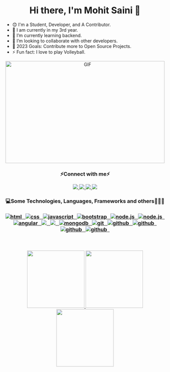 # <h1 align="center">Hi there, I'm Mohit Saini 👋</h1>

- 😊 I'm a Student, Developer, and A Contributor.
- 🏫 I am currently in my 3rd year.
- 🌱 I’m currently learning backend.
- 👯 I’m looking to collaborate with other developers.
- 🥅 2023 Goals: Contribute more to Open Source Projects.
- ⚡ Fun fact: I love to play Volleyball.

<p align="center">
 <img align="centre" alt="GIF" src="https://github.com/abhisheknaiidu/abhisheknaiidu/blob/master/code.gif?raw=true" width="500" height="320" />
</p>


<h3 align="center">⚡Connect with me⚡</h3>

<p align="center">
   <a href="https://www.linkedin.com/in/msaini0r/">
		<img src="https://img.shields.io/badge/Linkedin-2088FF?&style=for-the-badge&logo=linkedin&logoColor=white" />
	</a>
  	<a href="https://twitter.com/msaini0r">
		<img src="https://img.shields.io/badge/Twitter-0d597f?style=for-the-badge&logo=twitter&logoColor=white" />
	</a>
<!-- 	<a href="https://open.spotify.com/playlist/0hm6fhnsFwXCPbr74Ie2DO?si=8300a6d916f94e02">
		<img src="https://img.shields.io/badge/Spotify-239120?&style=for-the-badge&logo=spotify&logoColor=white" />
	</a> -->
	<a href="https://msaini0r.hashnode.dev/">
		<img src="https://img.shields.io/badge/Hashnode-239120?style=for-the-badge&logo=hashnode&logoColor=white" />
	</a>
	<a href="https://leetcode.com/msaini1r/">
		<img src="https://img.shields.io/badge/-LeetCode-E34F26?style=for-the-badge&logo=LeetCode&logoColor=black" />
	</a>
</p>

<h3 align="center">💻Some Technologies, Languages, Frameworks and others🧑🏻‍💻<h3/>
  
<p align="center">
	<a href="https://html.com/">
	   <img src="https://img.shields.io/badge/HTML-239120?style=for-the-badge&logo=html5&logoColor=white" alt="html" />&nbsp;&nbsp;
	</a>
	<a href="https://www.w3.org/TR/css-2020/">
	   <img src="https://img.shields.io/badge/CSS3-1572B6?style=for-the-badge&logo=css3&logoColor=white" alt="css" />&nbsp;&nbsp;
	</a>
	<a href="https://www.javascript.com/">
	   <img src="https://img.shields.io/badge/JavaScript-323330?style=for-the-badge&logo=javascript&logoColor=F7DF1E" alt="javascript" />&nbsp;&nbsp;
	</a>
	<a href="https://getbootstrap.com/">
	   <img src="https://img.shields.io/badge/Bootstrap-563D7C?style=for-the-badge&logo=bootstrap&logoColor=white" alt="bootstrap" />&nbsp;&nbsp;
	</a>
	<a href="https://nodejs.org/en/">
	   <img src="https://img.shields.io/badge/Node.js-239120?style=for-the-badge&logo=node.js&logoColor=white" alt="node.js" />&nbsp;&nbsp;
	</a>
	<a href="https://reactjs.org/">
	   <img src="https://img.shields.io/badge/React-092E20?style=for-the-badge&logo=react&logoColor=61DAFB" alt="node.js" />&nbsp;&nbsp;
	</a>
	<a href="https://angular.io/">
	   <img src="https://img.shields.io/badge/Angular-DD0031?style=for-the-badge&logo=angular&logoColor=white" alt="angular" />&nbsp;&nbsp;
	</a>
	<a href="https://www.java.com/en/">
	   <img src="https://img.shields.io/badge/Java-ED8B00?style=for-the-badge&logo=java&logoColor=white" />&nbsp;&nbsp;
	</a>
	<a href="https://www.python.org/">
	   <img src="https://img.shields.io/badge/Python-3776AB?style=for-the-badge&logo=python&logoColor=white" />&nbsp;&nbsp;
	</a>
	<a href="https://www.mongodb.com/">
	   <img src="https://img.shields.io/badge/MongoDB-239120?style=for-the-badge&logo=mongodb&logoColor=white" alt="mongodb" />&nbsp;&nbsp;
	</a>
	<a href="https://git-scm.com/">
	   <img src="https://img.shields.io/badge/git-F05032?style=for-the-badge&logo=git&logoColor=white" alt="git" />&nbsp;&nbsp;
	</a>
    <a href="https://github.com/">
    <img src="https://img.shields.io/badge/GitHub-100000?style=for-the-badge&logo=github&logoColor=white" alt="github" />&nbsp;&nbsp;
	</a>
	<a href="https://ubuntu.com/">
    <img src="https://img.shields.io/badge/Ubuntu-E95420?style=for-the-badge&logo=ubuntu&logoColor=white" alt="github" />&nbsp;&nbsp;
	</a>
	<a href="https://www.linux.org/">
    <img src="https://img.shields.io/badge/Linux-FCC624?style=for-the-badge&logo=linux&logoColor=black" alt="github" />&nbsp;&nbsp;
	</a>
	<a href="https://www.docker.com/">
    <img src="https://img.shields.io/badge/docker-%230db7ed.svg?style=for-the-badge&logo=docker&logoColor=white" alt="github" />&nbsp;&nbsp;
	</a>

<br />
<br />

<br>
<p align="center">
<a href="https://github.com/msaini0r">
  <img height="180em" src="https://github-readme-stats-eight-theta.vercel.app/api?username=msaini0r&show_icons=true&theme=tokyonight&include_all_commits=true&count_private=true)"/>
  <img height="180em" src="https://github-readme-stats-eight-theta.vercel.app/api/top-langs/?username=msaini0r&layout=compact&langs_count=8&theme=tokyonight"/>
  <img height="180em" src="https://github-readme-streak-stats.herokuapp.com/?user=msaini0r&theme=tokyonight"/>	
</a>
</p>

